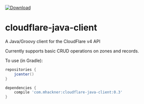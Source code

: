 [![Download](https://api.bintray.com/packages/mhackner/cloudflare-java-client/cloudflare-java-client/images/download.svg)](https://bintray.com/mhackner/cloudflare-java-client/cloudflare-java-client/_latestVersion)
# cloudflare-java-client
A Java/Groovy client for the CloudFlare v4 API

Currently supports basic CRUD operations on zones and records.

To use (in Gradle):

```groovy
repositories {
    jcenter()
}

dependencies {
    compile 'com.mhackner:cloudflare-java-client:0.3'
}
```
